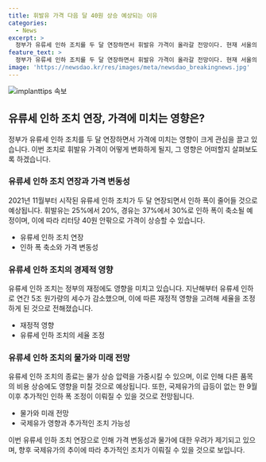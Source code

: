 ```yaml
---
title: 휘발유 가격 다음 달 40원 상승 예상되는 이유
categories:
  - News
excerpt: >
  정부가 유류세 인하 조치를 두 달 연장하면서 휘발유 가격이 올라갈 전망이다. 현재 서울의 휘발유 가격은 리터당 평균 1,700원이지만, 정부의 조치로 일부 안정을 찾은 상황이다. 그러나 최상목 경제부총리는 다음 달부터 두 달간 인하 폭을 휘발유 20%, 경유 30%로 축소할 계획이며, 이에 따라 가격이 40원 정도 상승할 수 있다고 밝혔다. KDI 경제전망실장은 이로 인해 물가 상승 압력이 있을 것으로 예상된다고 언급했다.
feature_text: >
  정부가 유류세 인하 조치를 두 달 연장하면서 휘발유 가격이 올라갈 전망이다. 현재 서울의 휘발유 가격은 리터당 평균 1,700원이지만, 정부의 조치로 일부 안정을 찾은 상황이다. 그러나 최상목 경제부총리는 다음 달부터 두 달간 인하 폭을 휘발유 20%, 경유 30%로 축소할 계획이며, 이에 따라 가격이 40원 정도 상승할 수 있다고 밝혔다. KDI 경제전망실장은 이로 인해 물가 상승 압력이 있을 것으로 예상된다고 언급했다.
image: 'https://newsdao.kr/res/images/meta/newsdao_breakingnews.jpg'
---
```


<p><img src="https://newsdao.kr/res/images/meta/newsdao_breakingnews.jpg" alt="implanttips 속보" /></p>

<h2 data-ke-size="size26">유류세 인하 조치 연장, 가격에 미치는 영향은?</h2>

<p data-ke-size="size16">정부가 유류세 인하 조치를 두 달 연장하면서 가격에 미치는 영향이 크게 관심을 끌고 있습니다. 이번 조치로 휘발유 가격이 어떻게 변화하게 될지, 그 영향은 어떠할지 살펴보도록 하겠습니다.</p>

<h3>유류세 인하 조치 연장과 가격 변동성</h3>

<p data-ke-size="size16">2021년 11월부터 시작된 유류세 인하 조치가 두 달 연장되면서 인하 폭이 줄어들 것으로 예상됩니다. 휘발유는 25%에서 20%, 경유는 37%에서 30%로 인하 폭이 축소될 예정이며, 이에 따라 리터당 40원 안팎으로 가격이 상승할 수 있습니다.</p>

<ul>
  <li>유류세 인하 조치 연장</li>
  <li>인하 폭 축소와 가격 변동성</li>
</ul>

<h3>유류세 인하 조치의 경제적 영향</h3>

<p data-ke-size="size16">유류세 인하 조치는 정부의 재정에도 영향을 미치고 있습니다. 지난해부터 유류세 인하로 연간 5조 원가량의 세수가 감소했으며, 이에 따른 재정적 영향을 고려해 세율을 조정하게 된 것으로 전해졌습니다.</p>

<ul>
  <li>재정적 영향</li>
  <li>유류세 인하 조치의 세율 조정</li>
</ul>

<h3>유류세 인하 조치의 물가와 미래 전망</h3>

<p data-ke-size="size16">유류세 인하 조치의 종료는 물가 상승 압력을 가중시킬 수 있으며, 이로 인해 다른 품목의 비용 상승에도 영향을 미칠 것으로 예상됩니다. 또한, 국제유가의 급등이 없는 한 9월 이후 추가적인 인하 폭 조정이 이뤄질 수 있을 것으로 전망됩니다.</p>

<ul>
  <li>물가와 미래 전망</li>
  <li>국제유가 영향과 추가적인 조치 가능성</li>
</ul>

<p data-ke-size="size16">이번 유류세 인하 조치 연장으로 인해 가격 변동성과 물가에 대한 우려가 제기되고 있으며, 향후 국제유가의 추이에 따라 추가적인 조치가 이뤄질 수 있을 것으로 보입니다.</p>

